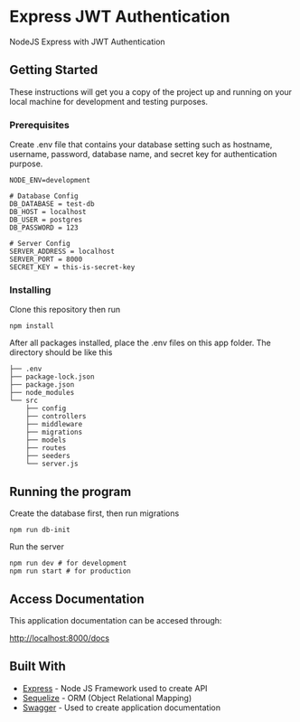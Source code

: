 # Express JWT Authentication

NodeJS Express with JWT Authentication

## Getting Started

These instructions will get you a copy of the project up and running on your local machine for development and testing purposes.

### Prerequisites

Create .env file that contains your database setting such as hostname, username, password, database name, and secret key for authentication purpose.

```
NODE_ENV=development

# Database Config
DB_DATABASE = test-db
DB_HOST = localhost
DB_USER = postgres
DB_PASSWORD = 123

# Server Config
SERVER_ADDRESS = localhost
SERVER_PORT = 8000
SECRET_KEY = this-is-secret-key
```

### Installing

Clone this repository then run

```
npm install
```

After all packages installed, place the .env files on this app folder. The directory should be like this

```
├── .env
├── package-lock.json
├── package.json
├── node_modules
└── src
    ├── config
    ├── controllers
    ├── middleware
    ├── migrations
    ├── models
    ├── routes
    ├── seeders
    └── server.js
```

## Running the program

Create the database first, then run migrations

```
npm run db-init
```

Run the server

```
npm run dev # for development
npm run start # for production
```

## Access Documentation

This application documentation can be accesed through:

[http://localhost:8000/docs](http://localhost:8000/docs/)

## Built With

- [Express](https://expressjs.com/) - Node JS Framework used to create API
- [Sequelize](https://sequelize.org/) - ORM (Object Relational Mapping)
- [Swagger](https://swagger.io/) - Used to create application documentation
